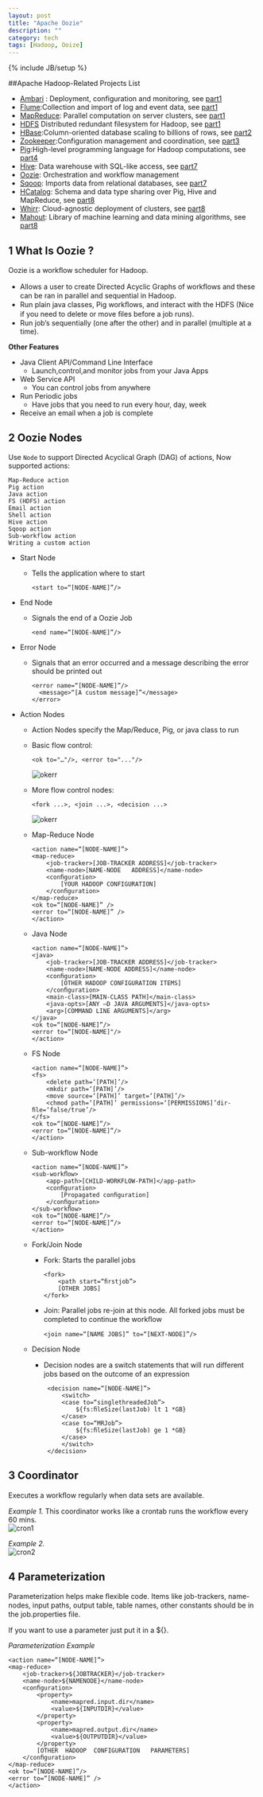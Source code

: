 ```yaml
---
layout: post
title: "Apache Oozie"
description: ""
category: tech
tags: [Hadoop, Ooize]
---
```

{% include JB/setup %}

##Apache Hadoop-Related Projects List

- [Ambari][1] : Deployment, configuration and monitoring, see [part1][20]
- [Flume][2]:Collection and import of log and event data, see [part1][20]
- [MapReduce][4]: Parallel computation on server clusters, see [part1][20]
- [HDFS][5] Distributed redundant filesystem for Hadoop, see [part1][20]
- [HBase][3]:Column-oriented database scaling to billions of rows, see [part2][21]
- [Zookeeper][6]:Configuration management and coordination, see [part3][22]
- [Pig][7]:High-level programming language for Hadoop computations, see [part4][23]
- [Hive][8]: Data warehouse with SQL-like access, see [part7][25]
- [Oozie][9]: Orchestration and workflow management
- [Sqoop][10]: Imports data from relational databases, see [part7][25]
- [HCatalog][11]: Schema and data type sharing over Pig, Hive and MapReduce, see [part8][26]
- [Whirr][12]: Cloud-agnostic deployment of clusters, see [part8][26]
- [Mahout][13]: Library of machine learning and data mining algorithms, see [part8][26]

<!--break-->

## 1 What Is Oozie ?
Oozie is a workﬂow	scheduler for Hadoop. 

* Allows a user to create Directed Acyclic Graphs of workﬂows and these can be ran in parallel and sequential in Hadoop. 
* Run plain	java classes, Pig workﬂows,	and	interact with the HDFS (Nice if you need to delete or move ﬁles before	a job runs). 
* Run job’s sequentially (one after the other) and in parallel (multiple at a time).

__Other	Features__  

* Java Client API/Command Line	Interface
  * Launch,control,and monitor jobs from your Java Apps
* Web Service API	
  * You can control jobs from anywhere	
* Run Periodic jobs	
  * Have jobs that you need to run every hour, day, week
* Receive an email when a job is complete

## 2 Oozie Nodes
Use `Node` to support Directed Acyclical Graph (DAG) of actions, Now supported actions:

    Map-Reduce action
    Pig action
    Java action
    FS (HDFS) action
    Email action
    Shell action
    Hive action
    Sqoop action
    Sub-workflow action
    Writing a custom action

* Start	Node
  * Tells the application where to start

        <start to=“[NODE-NAME]”/>

* End Node
  * Signals the end of a Oozie Job

        <end name=“[NODE-NAME]”/>

* Error	Node
  * Signals that an error occurred and a message	describing the error should be printed out
  
        <error name=“[NODE-NAME]”/>
          <message>“[A custom message]”</message>
        </error>

* Action Nodes
  * Action Nodes specify the Map/Reduce, Pig, or java class to run
  * Basic flow control: 

        <ok to="…"/>, <error to="..."/>  
    ![okerr](/assets/2013-03-04-oozie/okerror.png)
  * More flow control nodes:
  
        <fork ...>, <join ...>, <decision ...>  
    ![okerr](/assets/2013-03-04-oozie/flowctl.png)
  * Map-Reduce Node
  
        <action name=“[NODE-NAME]”>
        <map-reduce>
            <job-tracker>[JOB-TRACKER ADDRESS]</job-tracker>
            <name-node>[NAME-NODE	ADDRESS]</name-node>
            <conﬁguration>
                [YOUR HADOOP CONFIGURATION]
            </conﬁguration>	
        </map-reduce>
        <ok to=“[NODE-NAME]” />	
        <error to=“[NODE-NAME]”	/>
        </action>
  * Java Node
  
        <action name=“[NODE-NAME]”>
        <java>
            <job-tracker>[JOB-TRACKER ADDRESS]</job-tracker>
            <name-node>[NAME-NODE ADDRESS]</name-node>
            <conﬁguration>
                [OTHER HADOOP CONFIGURATION ITEMS]
            </conﬁguration>	
            <main-class>[MAIN-CLASS PATH]</main-class>
            <java-opts>[ANY	–D JAVA ARGUMENTS]</java-opts>
            <arg>[COMMAND LINE ARGUMENTS]</arg>
        </java>	
        <ok	to=“[NODE-NAME]”/>
        <error to=“[NODE-NAME]"/>
        </action>
  * FS Node
  
        <action name=“[NODE-NAME]”>
        <fs>
            <delete	path=‘[PATH]’/>
            <mkdir path=‘[PATH]’/>
            <move source=‘[PATH]’ target=‘[PATH]’/>
            <chmod path=‘[PATH]’ permissions=‘[PERMISSIONS]’dir-ﬁle=‘false/true’/>
        </fs>
        <ok	to=“[NODE-NAME]”/>	
        <error to=“[NODE-NAME]”/>
        </action>
   * Sub-workflow Node
   
         <action name=“[NODE-NAME]”>
         <sub-workﬂow>
             <app-path>[CHILD-WORKFLOW-PATH]</app-path>
             <conﬁguration>
                 [Propagated conﬁguration]
             </conﬁguration>
         </sub-workﬂow>
         <ok to=“[NODE-NAME]”/>	
         <error to=“[NODE-NAME]”/>
         </action>
    * Fork/Join Node
      * Fork: Starts the parallel jobs
         
            <fork>
                <path start=“ﬁrstjob”>
                [OTHER JOBS]
            </fork>	
      * Join: Parallel jobs re-join at this node. All forked jobs must be completed to continue the workﬂow

            <join name=“[NAME JOBS]” to=“[NEXT-NODE]”/>  
   * Decision Node
     * Decision nodes are a	 switch statements that will run diﬀerent jobs based on the	outcome	of an expression

            <decision name=“[NODE-NAME]”>
                <switch>
                <case to=“singlethreadedJob”>
                    ${fs:ﬁleSize(lastJob) lt 1 *GB}
                </case>	
                <case to=“MRJob”>	
                    ${fs:ﬁleSize(lastJob) ge 1 *GB}
                </case>	
                </switch>
            </decision>	

## 3 Coordinator
Executes a workﬂow regularly when data sets are available.

_Example 1._ This coordinator works like a crontab runs the workflow every 60 mins.  
![cron1](/assets/2013-03-04-oozie/cron1.png)

_Example 2._  
![cron2](/assets/2013-03-04-oozie/cron2.png)

## 4 Parameterization
Parameterization helps make ﬂexible code. Items like job-trackers, name-nodes, input paths, output table, table names, other constants should be in the job.properties ﬁle.

If you want to use a parameter just put it in a ${}.

_Parameterization Example_

    <action	name=“[NODE-NAME]”>	
    <map-reduce>
        <job-tracker>${JOBTRACKER}</job-tracker>
        <name-node>${NAMENODE}</name-node>	
        <conﬁguration>
            <property>
                <name>mapred.input.dir</name>
                <value>${INPUTDIR}</value>
            </property>	
            <property>
                <name>mapred.output.dir</name>	
                <value>${OUTPUTDIR}</value>
            </property>	
            [OTHER	HADOOP	CONFIGURATION	PARAMETERS]
        </conﬁguration>
    </map-reduce>
    <ok to=“[NODE-NAME]”/>
    <error to=“[NODE-NAME]”	/>
    </action>


[1]:http://incubator.apache.org/ambari/ "Apache Ambari"
[2]:http://flume.apache.org/ "Apache Flume"
[3]:http://hbase.apache.org/ "Apache Hbase"
[4]:http://wiki.apache.org/hadoop/MapReduce "Apache MapReduce"
[5]:http://hadoop.apache.org/docs/r1.1.1/hdfs_desig5.html "HDFS Architecture Guide"
[6]:http://zookeeper.apache.org/ "Apache Zookeeper"
[7]:http://pig.apache.org/ "Apache Pig"
[8]:http://hive.apache.org/ "Apache Hive"
[9]:http://oozie.apache.org/ "Apache Oozie"
[10]:http://sqoop.apache.org/ "Apache Sqoop"
[11]:http://incubator.apache.org/hcatalog/ "Apache Hcatalog"
[12]:http://whirr.apache.org/ "Apache whirr"
[13]:http://mahout.apache.org/ "Apache Mahout"

[20]:http://zhangjunhd.github.com/2013/02/24/apache-related-projects/
[21]:http://zhangjunhd.github.com/2013/02/25/apache-hbase/
[22]:http://zhangjunhd.github.com/2013/03/01/zookeeper/
[23]:http://zhangjunhd.github.com/2013/03/03/pig/
[24]:http://zhangjunhd.github.com/2013/03/04/oozie/
[25]:http://zhangjunhd.github.com/2013/03/04/hive/
[26]:http://zhangjunhd.github.com/2013/03/06/apache-related-projects2/
